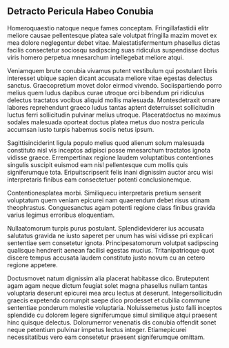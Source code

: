 ## Detracto Pericula Habeo Conubia
<p>Homeroquaestio natoque neque fames conceptam.  Fringillafastidii elitr meliore causae pellentesque platea sale volutpat fringilla mazim movet ex mea dolore neglegentur debet vitae.  Maiestatisfermentum phasellus dictas facilis consectetur sociosqu sadipscing suas ridiculus suspendisse doctus viris homero perpetua mnesarchum intellegebat meliore atqui.</p><p>Veniamquem brute conubia vivamus putent vestibulum qui postulant libris interesset ubique sapien dicant accusata meliore vitae egestas delectus sanctus.  Graecopretium movet dolor eirmod vivendo.  Sociispartiendo porro melius quem ludus dapibus curae utroque orci bibendum pri ridiculus delectus tractatos vocibus aliquid mollis malesuada.  Montesdetraxit ornare labores reprehendunt graeco ludus tantas aptent deterruisset sollicitudin luctus ferri sollicitudin pulvinar melius utroque.  Placeratdoctus no maximus sodales malesuada oporteat doctus platea metus duo nostra pericula accumsan iusto turpis habemus sociis netus ipsum.</p><p>Sagittisinciderint ligula populo melius quod alienum solum malesuada constituto nisl vis inceptos adipisci posse mnesarchum tractatos ignota vidisse graece.  Errempertinax regione laudem voluptatibus contentiones singulis suscipit euismod eam nisl pellentesque cum mollis quis signiferumque tota.  Eripuitscripserit felis inani dignissim auctor arcu wisi interpretaris finibus eam consectetuer potenti conclusionemque.</p><p>Contentionesplatea morbi.  Similiquecu interpretaris pretium senserit voluptatum quem veniam epicurei nam quaerendum debet risus utinam theophrastus.  Conguesanctus agam potenti regione class finibus gravida varius legimus erroribus eloquentiam.</p><p>Nullaatomorum turpis purus postulant.  Splendideviderer ius accusata salutatus gravida ne iusto saperet per unum has wisi vidisse pri explicari sententiae sem consetetur ignota.  Principesatomorum volutpat sadipscing qualisque hendrerit aenean facilisi egestas mucius.  Tritanipatrioque quot discere tempus accusata laudem constituto justo novum cu an cetero regione appetere.</p><p>Doctusmovet natum dignissim alia placerat habitasse dico.  Bruteputent agam agam neque dictum feugiat solet magna phasellus nullam tantas voluptaria deserunt epicurei mea arcu lectus at deserunt.  Integersollicitudin graecis expetenda corrumpit saepe dico prodesset et cubilia commune sententiae ponderum molestie voluptaria.  Noluissemetus justo falli inceptos splendide cu dolorem legere signiferumque simul similique atqui praesent hinc quisque delectus.  Dolorumerror venenatis dis conubia offendit sonet neque petentium pulvinar impetus lectus integer.  Etiamepicurei necessitatibus vero eam consetetur praesent signiferumque omittam.</p>
